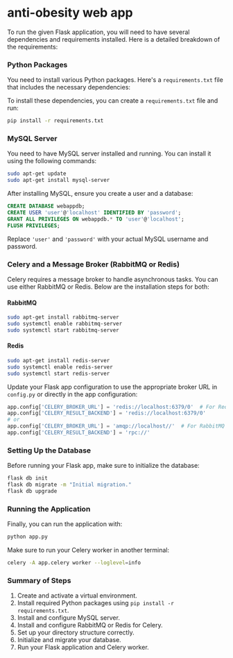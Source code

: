 # anti-obesity web app

To run the given Flask application, you will need to have several dependencies and requirements installed. Here is a detailed breakdown of the requirements:

### Python Packages
You need to install various Python packages. Here's a `requirements.txt` file that includes the necessary dependencies:


To install these dependencies, you can create a `requirements.txt` file and run:

```bash
pip install -r requirements.txt
```

### MySQL Server
You need to have MySQL server installed and running. You can install it using the following commands:

```bash
sudo apt-get update
sudo apt-get install mysql-server
```

After installing MySQL, ensure you create a user and a database:

```sql
CREATE DATABASE webappdb;
CREATE USER 'user'@'localhost' IDENTIFIED BY 'password';
GRANT ALL PRIVILEGES ON webappdb.* TO 'user'@'localhost';
FLUSH PRIVILEGES;
```

Replace `'user'` and `'password'` with your actual MySQL username and password.

### Celery and a Message Broker (RabbitMQ or Redis)
Celery requires a message broker to handle asynchronous tasks. You can use either RabbitMQ or Redis. Below are the installation steps for both:

#### RabbitMQ
```bash
sudo apt-get install rabbitmq-server
sudo systemctl enable rabbitmq-server
sudo systemctl start rabbitmq-server
```

#### Redis
```bash
sudo apt-get install redis-server
sudo systemctl enable redis-server
sudo systemctl start redis-server
```

Update your Flask app configuration to use the appropriate broker URL in `config.py` or directly in the app configuration:

```python
app.config['CELERY_BROKER_URL'] = 'redis://localhost:6379/0'  # For Redis
app.config['CELERY_RESULT_BACKEND'] = 'redis://localhost:6379/0'
# or
app.config['CELERY_BROKER_URL'] = 'amqp://localhost//'  # For RabbitMQ
app.config['CELERY_RESULT_BACKEND'] = 'rpc://'
```

### Setting Up the Database
Before running your Flask app, make sure to initialize the database:

```bash
flask db init
flask db migrate -m "Initial migration."
flask db upgrade
```

### Running the Application
Finally, you can run the application with:

```bash
python app.py
```

Make sure to run your Celery worker in another terminal:

```bash
celery -A app.celery worker --loglevel=info
```

### Summary of Steps
1. Create and activate a virtual environment.
2. Install required Python packages using `pip install -r requirements.txt`.
3. Install and configure MySQL server.
4. Install and configure RabbitMQ or Redis for Celery.
5. Set up your directory structure correctly.
6. Initialize and migrate your database.
7. Run your Flask application and Celery worker.
